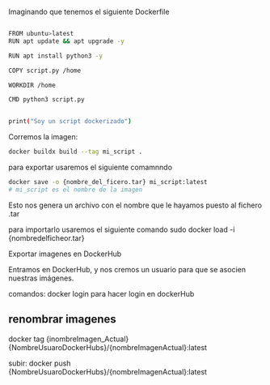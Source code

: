 Imaginando que tenemos el siguiente Dockerfile

```sh fold:"Dockerfile"

FROM ubuntu>latest
RUN apt update && apt upgrade -y

RUN apt install python3 -y

COPY script.py /home

WORKDIR /home

CMD python3 script.py
```


```sh fold:"script.py"

print("Soy un script dockerizado")
```


Corremos la imagen:
```sh fold:"Dockerfile"
docker buildx build --tag mi_script .
```
para exportar usaremos el siguiente comamnndo

```sh fold:"Exportar Imagen en tar"
docker save -o {nombre_del_ficero.tar} mi_script:latest
# mi_script es el nombre de la imagen
```

Esto nos genera un archivo con el nombre que le hayamos puesto al fichero .tar


para importarlo usaremos el siguiente comando 
sudo docker load -i {nombredelficheor.tar}



Exportar imagenes en DockerHub

Entramos en DockerHub, y nos cremos un usuario para que se asocien nuestras imágenes.

comandos:
docker login 
para hacer login en dockerHub

## renombrar imagenes
docker tag {inombreImagen_Actual} {NombreUsuaroDockerHubs}/{nombreImagenActual}:latest

subir:
docker push {NombreUsuaroDockerHubs}/{nombreImagenActual}:latest

